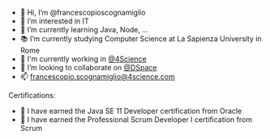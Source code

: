 - 👋 Hi, I’m @francescopioscognamiglio
- 🧠 I’m interested in IT
- 🌱 I’m currently learning Java, Node, ...
- 📚 I’m currently studying Computer Science at La Sapienza University in Rome
- 🏢 I'm currently working in [@4Science](https://github.com/4Science)
- 👀 I’m looking to collaborate on [@DSpace](https://github.com/DSpace/DSpace)
- 📫 francescopio.scognamiglio@4science.com

Certifications:
- 👊 I have earned the Java SE 11 Developer certification from Oracle
- 💪 I have earned the Professional Scrum Developer I certification from Scrum
<!---
francescopioscognamiglio/francescopioscognamiglio is a ✨ special ✨ repository because its `README.md` (this file) appears on your GitHub profile.
You can click the Preview link to take a look at your changes.
--->

